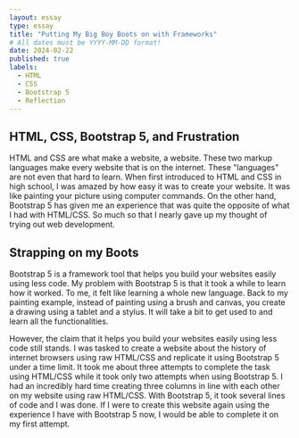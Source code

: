 ```yaml
---
layout: essay
type: essay
title: "Putting My Big Boy Boots on with Frameworks"
# All dates must be YYYY-MM-DD format!
date: 2024-02-22
published: true
labels:
  - HTML
  - CSS
  - Bootstrap 5
  - Reflection
---
```


## HTML, CSS, Bootstrap 5, and Frustration
HTML and CSS are what make a website, a website. These two markup languages make every website that is on the internet. These "languages" are not even that hard to learn. When first introduced to HTML and CSS in high school, I was amazed by how easy it was to create your website. It was like painting your picture using computer commands. On the other hand, Bootstrap 5 has given me an experience that was quite the opposite of what I had with HTML/CSS. So much so that I nearly gave up my thought of trying out web development.

## Strapping on my Boots
Bootstrap 5 is a framework tool that helps you build your websites easily using less code. My problem with Bootstrap 5 is that it took a while to learn how it worked. To me, it felt like learning a whole new language. Back to my painting example, instead of painting using a brush and canvas, you create a drawing using a tablet and a stylus. It will take a bit to get used to and learn all the functionalities. 

However, the claim that it helps you build your websites easily using less code still stands. I was tasked to create a website about the history of internet browsers using raw HTML/CSS and replicate it using Bootstrap 5 under a time limit. It took me about three attempts to complete the task using HTML/CSS while it took only two attempts when using Bootstrap 5. I had an incredibly hard time creating three columns in line with each other on my website using raw HTML/CSS. With Bootstrap 5, it took several lines of code and I was done. If I were to create this website again using the experience I have with Bootstrap 5 now, I would be able to complete it on my first attempt.
